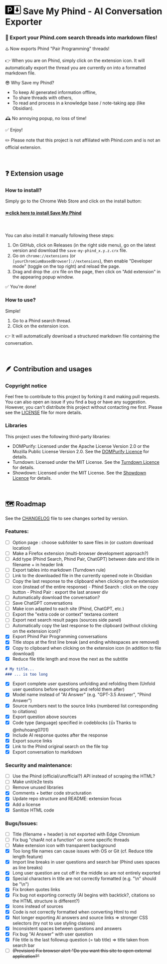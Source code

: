 # <img alt="SaveMyPhind logo" src="img/logo_128_cut.png" style="width:50px"> Save My Phind - AI Conversation Exporter
### 🚀 Export your Phind.com search threads into markdown files!
♨️ Now exports Phind "Pair Programming" threads!

👉 When you are on Phind, simply click on the extension icon. It will automatically export the thread you are currently on into a formatted markdown file.

😎 Why Save my Phind?
- To keep AI generated information offline,
- To share threads with others,
- To read and process in a knowledge base / note-taking app (like Obsidian).

🕰️ No annoying popup, no loss of time! 

✅ Enjoy!

✏️ Please note that this project is not affiliated with Phind.com and is not an official extension.

<br>

## ❓ Extension usage
### How to install?
Simply go to the Chrome Web Store and click on the install button: 
#### [⏩click here to install Save My Phind](https://chrome.google.com/webstore/detail/save-my-phind/agklnagmfeooogcppjccdnoallkhgkod)
<br>

You can also install it manually following these steps:
1. On GitHub, click on Releases (in the right side menu), go on the latest version and download the `save-my-phind_x.y.z.crx` file.
2. Go on `chrome://extensions` (or `[yourChromiumBasedBrowser]://extensions`), then enable "Developer mode" (toggle on the top right) and reload the page.
3. Drag and drop the .crx file on the page, then click on "Add extension" in the appearing popup window.

✅ You're done!

### How to use?
Simple!
1. Go to a Phind search thread.
2. Click on the extension icon. 

👉 It will automatically download a structured markdown file containing the conversation.

<br>

## 🪶 Contribution and usages
### Copyright notice
Feel free to contribute to this project by forking it and making pull requests. You can also open an issue if you find a bug or have any suggestion.
However, you can't distribute this project without contacting me first. Please see the [LICENSE](LICENSE.md) file for more details.

### Libraries
This project uses the following third-party libraries:
- DOMPurify: Licensed under the Apache License Version 2.0 or the Mozilla Public License Version 2.0. See the [DOMPurify Licence](js/libs/purify_license.txt) for details.
- Turndown: Licensed under the MIT License. See the [Turndown Licence](js/libs/turndown_license.txt) for details.
- Showdown: Licensed under the MIT License. See the [Showdown Licence](js/libs/showdown_license.txt) for details.

<br>

## 🗺️ Roadmap
See the [CHANGELOG](CHANGELOG.md) file to see changes sorted by version.
### Features:
- [ ] Option page : choose subfolder to save files in (or custom download location)
- [ ] Make a Firefox extension (multi-browser development approach?)
- [ ] Add type (Phind Search, Phind Pair, ChatGPT) between date and title in filename + in header link
- [ ] Export tables into markdown (Turndown rule)
- [ ] Link to the downloaded file in the currently opened note in Obsidian
- [ ] Copy the last response to the clipboard when clicking on the extension icon (instead of the entire response)
      - Phind Search : click on the copy button
      - Phind Pair : export the last answer div
- [ ] Automatically download the conversation?
- [ ] Save ChatGPT conversations
- [ ] Make icon adapted to each site (Phind, ChatGPT, etc.)
- [ ] Export the "extra code or context" textarea content
- [ ] Export next search result pages (sources side panel)
- [ ] Automatically copy the last response to the clipboard (without clicking on the extension icon)?
- [x] Export Phind Pair Programming conversations
- [x] Title stops at the first line break (and ending whitespaces are removed)
- [x] Copy to clipboard when clicking on the extension icon (in addition to file download)
- [x] Reduce file title length and move the next as the subtitle
```md
# My title...
### ... is too long
```
- [x] Export complete user questions unfolding and refolding them (Unfold user questions before exporting and refold them after)
- [x] Model name instead of "AI Answer" (e.g. "GPT-3.5 Answer", "Phind Answer")
- [x] Source numbers next to the source links (numbered list corresponding to citations)
- [x] Export question above sources
- [x] Code type (language) specified in codeblocks (👍 Thanks to @nhuhoang0701)
- [x] Include AI response quotes after the response
- [x] Export source links
- [x] Link to the Phind original search on the file top
- [x] Export conversation to markdown

### Security and maintenance:
- [ ] Use the Phind (official/unofficial?) API instead of scraping the HTML?
- [ ] Make unit/e2e tests
- [ ] Remove unused libraries
- [x] Comments + better code structuration
- [x] Update repo structure and README: extension focus
- [x] Add a license
- [x] Sanitize HTML code

### Bugs/Issues:
- [ ] Title (filename + header) is not exported with Edge Chromium
- [ ] Fix bug "charAt not a function" on some specific threads
- [ ] Make extension icon with transparent background
- [x] Too long file names can cause issues with OS or Git (cf. Reduce title length feature)
- [x] Import line breaks in user questions and search bar (Phind uses spaces as line breaks)
- [x] Long user question are cut off in the middle so are not entirely exported
- [x] Special characters in title are not correctly formatted (e.g. "\n" should be "\\n")
- [x] Fix broken quotes links
- [x] Fix bug not exporting correctly (AI begins with backtick?, citations so the HTML structure is different?)
- [x] Icons instead of sources
- [x] Code is not correctly formatted when converting Html to md
- [x] Not longer exporting AI answers and source links
  => stronger CSS selectors (try not to use styling classes)
- [x] Inconsistent spaces between questions and answers
- [x] Fix bug "AI Answer" with user question
- [x] File title is the last followup question (= tab title)
  => title taken from search bar
- [ ] ~~(Prevision) Fix browser alert "Do you want this site to open external application?"~~
